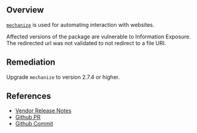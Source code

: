 ## Overview
[`mechanize`](https://rubygems.org/api/v1/gems/mechanize.json) is used for automating interaction with websites.

Affected versions of the package are vulnerable to Information Exposure. The redirected url was not validated to not redirect to a file URI.

## Remediation
Upgrade `mechanize` to version 2.7.4 or higher.

## References
- [Vendor Release Notes](https://github.com/sparklemotion/mechanize/blob/master/CHANGELOG.rdoc#274)
- [Github PR](https://github.com/sparklemotion/mechanize/pull/455)
- [Github Commit](https://github.com/sparklemotion/mechanize/commit/4a585e4d150516043a75b272600a163817ace884)
